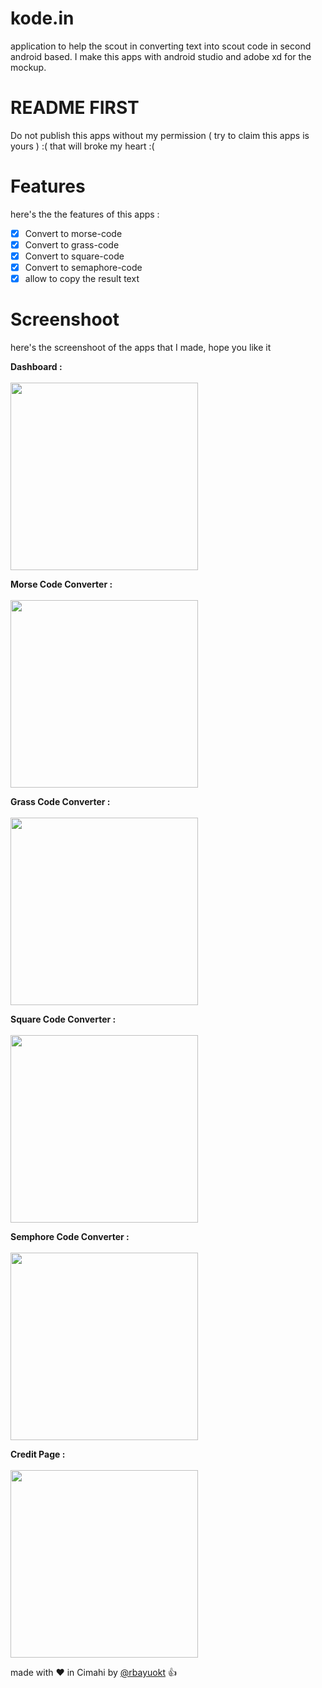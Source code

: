 # kode.in
 application to help the scout in converting text into scout code in second<br>
 android based. I make this apps with android studio and adobe xd for the mockup.
 
# README FIRST
Do not publish this apps without my permission ( try to claim this apps is yours ) :( 
that will broke my heart :(
 
# Features
here's the the features of this apps :
- [x] Convert to morse-code
- [x] Convert to grass-code
- [x] Convert to square-code
- [x] Convert to semaphore-code
- [x] allow to copy the result text

# Screenshoot
here's the screenshoot of the apps that I made, hope you like it

**Dashboard :**<br><br>
<img src="screenshoot/mockup/home.png" width="300px" /><br>

**Morse Code Converter :**<br><br>
<img src="screenshoot/mockup/menu1.png" width="300px" /><br>

**Grass Code Converter :**<br><br>
<img src="screenshoot/mockup/menu2.png" width="300px" /><br>

**Square Code Converter :**<br><br>
<img src="screenshoot/mockup/menu3.png" width="300px" /><br>

**Semphore Code Converter :**<br><br>
<img src="screenshoot/mockup/menu4.png" width="300px" /><br>

**Credit Page :**<br><br>
<img src="screenshoot/mockup/about.png" width="300px" /><br>

made with :heart: in Cimahi by [@rbayuokt](https://www.instagram.com/rbayuokt/) :thumbsup:
